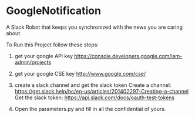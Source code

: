 # GoogleNotification

A Slack Robot that keeps you synchronized with the news you are caring about.


To Run this Project follow these steps:

1. get your google API key
   https://console.developers.google.com/iam-admin/projects

2. get your google CSE key
   http://www.google.com/cse/

3. create a slack channel and get the slack token
   Create a channel: https://get.slack.help/hc/en-us/articles/201402297-Creating-a-channel
   Get the slack token: https://api.slack.com/docs/oauth-test-tokens

4. Open the parameters.py and fill in all the confidential of yours.